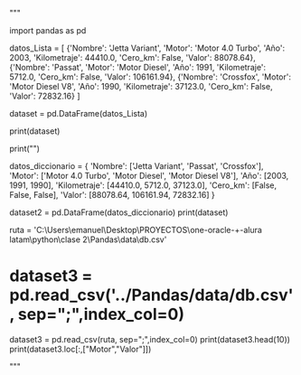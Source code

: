 
"""

import pandas as pd


datos_Lista = [
    {'Nombre': 'Jetta Variant', 'Motor': 'Motor 4.0 Turbo', 'Año': 2003, 'Kilometraje': 44410.0, 'Cero_km': False, 'Valor': 88078.64},
    {'Nombre': 'Passat', 'Motor': 'Motor Diesel', 'Año': 1991, 'Kilometraje': 5712.0, 'Cero_km': False, 'Valor': 106161.94},
    {'Nombre': 'Crossfox', 'Motor': 'Motor Diesel V8', 'Año': 1990, 'Kilometraje': 37123.0, 'Cero_km': False, 'Valor': 72832.16}
]

dataset = pd.DataFrame(datos_Lista)

print(dataset)

print("")

datos_diccionario = {
    'Nombre': ['Jetta Variant', 'Passat', 'Crossfox'],
    'Motor': ['Motor 4.0 Turbo', 'Motor Diesel', 'Motor Diesel V8'],
    'Año': [2003, 1991, 1990],
    'Kilometraje': [44410.0, 5712.0, 37123.0],
    'Cero_km': [False, False, False],
    'Valor': [88078.64, 106161.94, 72832.16]
}

dataset2 = pd.DataFrame(datos_diccionario)
print(dataset)

ruta = 'C:\\Users\\emanuel\\Desktop\\PROYECTOS\\one-oracle-+-alura latam\\python\clase 2\\Pandas\\data\\db.csv'

# dataset3 = pd.read_csv('../Pandas/data/db.csv', sep=";",index_col=0)
dataset3 = pd.read_csv(ruta, sep=";",index_col=0)
print(dataset3.head(10))
print(dataset3.loc[:,["Motor","Valor"]]) 



"""




